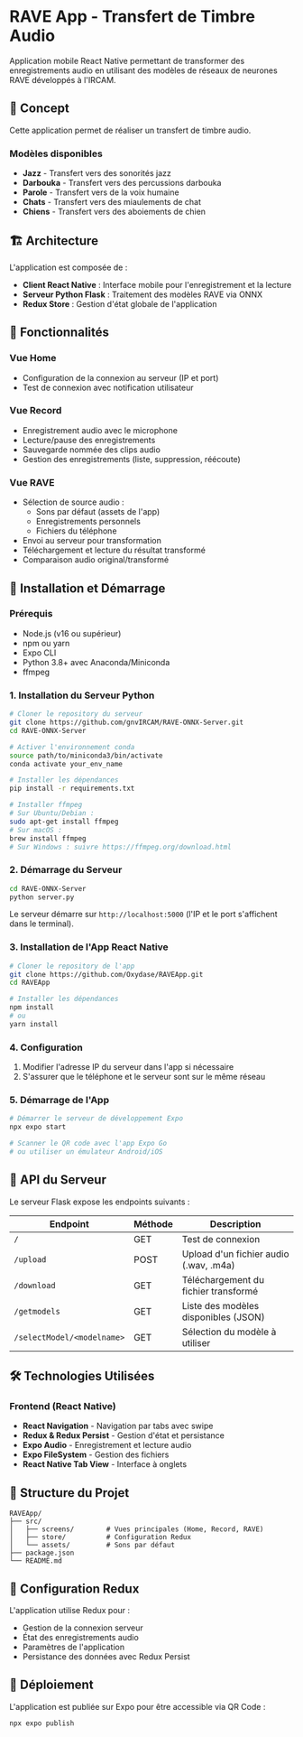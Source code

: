 # RAVE App - Transfert de Timbre Audio

Application mobile React Native permettant de transformer des enregistrements audio en utilisant des modèles de réseaux de neurones RAVE  développés à l'IRCAM.

## 🎯 Concept

Cette application permet de réaliser un transfert de timbre audio.

### Modèles disponibles
- **Jazz** - Transfert vers des sonorités jazz
- **Darbouka** - Transfert vers des percussions darbouka
- **Parole** - Transfert vers de la voix humaine
- **Chats** - Transfert vers des miaulements de chat
- **Chiens** - Transfert vers des aboiements de chien

## 🏗️ Architecture

L'application est composée de :
- **Client React Native** : Interface mobile pour l'enregistrement et la lecture
- **Serveur Python Flask** : Traitement des modèles RAVE via ONNX
- **Redux Store** : Gestion d'état globale de l'application

## 📱 Fonctionnalités

### Vue Home
- Configuration de la connexion au serveur (IP et port)
- Test de connexion avec notification utilisateur

### Vue Record
- Enregistrement audio avec le microphone
- Lecture/pause des enregistrements
- Sauvegarde nommée des clips audio
- Gestion des enregistrements (liste, suppression, réécoute)

### Vue RAVE
- Sélection de source audio :
  - Sons par défaut (assets de l'app)
  - Enregistrements personnels
  - Fichiers du téléphone
- Envoi au serveur pour transformation
- Téléchargement et lecture du résultat transformé
- Comparaison audio original/transformé

## 🚀 Installation et Démarrage

### Prérequis
- Node.js (v16 ou supérieur)
- npm ou yarn
- Expo CLI
- Python 3.8+ avec Anaconda/Miniconda
- ffmpeg

### 1. Installation du Serveur Python

```bash
# Cloner le repository du serveur
git clone https://github.com/gnvIRCAM/RAVE-ONNX-Server.git
cd RAVE-ONNX-Server

# Activer l'environnement conda
source path/to/miniconda3/bin/activate
conda activate your_env_name

# Installer les dépendances
pip install -r requirements.txt

# Installer ffmpeg
# Sur Ubuntu/Debian :
sudo apt-get install ffmpeg
# Sur macOS :
brew install ffmpeg
# Sur Windows : suivre https://ffmpeg.org/download.html
```

### 2. Démarrage du Serveur

```bash
cd RAVE-ONNX-Server
python server.py
```

Le serveur démarre sur `http://localhost:5000` (l'IP et le port s'affichent dans le terminal).

### 3. Installation de l'App React Native

```bash
# Cloner le repository de l'app
git clone https://github.com/Oxydase/RAVEApp.git
cd RAVEApp

# Installer les dépendances
npm install
# ou
yarn install
```

### 4. Configuration

1. Modifier l'adresse IP du serveur dans l'app si nécessaire
2. S'assurer que le téléphone et le serveur sont sur le même réseau

### 5. Démarrage de l'App

```bash
# Démarrer le serveur de développement Expo
npx expo start

# Scanner le QR code avec l'app Expo Go
# ou utiliser un émulateur Android/iOS
```

## 📡 API du Serveur

Le serveur Flask expose les endpoints suivants :

| Endpoint | Méthode | Description |
|----------|---------|-------------|
| `/` | GET | Test de connexion |
| `/upload` | POST | Upload d'un fichier audio (.wav, .m4a) |
| `/download` | GET | Téléchargement du fichier transformé |
| `/getmodels` | GET | Liste des modèles disponibles (JSON) |
| `/selectModel/<modelname>` | GET | Sélection du modèle à utiliser |

## 🛠️ Technologies Utilisées

### Frontend (React Native)
- **React Navigation** - Navigation par tabs avec swipe
- **Redux & Redux Persist** - Gestion d'état et persistance
- **Expo Audio** - Enregistrement et lecture audio
- **Expo FileSystem** - Gestion des fichiers
- **React Native Tab View** - Interface à onglets



## 📁 Structure du Projet

```
RAVEApp/
├── src/
│   ├── screens/        # Vues principales (Home, Record, RAVE)
│   ├── store/          # Configuration Redux
│   └── assets/         # Sons par défaut
├── package.json
└── README.md
```

## 🔧 Configuration Redux

L'application utilise Redux pour :
- Gestion de la connexion serveur
- État des enregistrements audio
- Paramètres de l'application
- Persistance des données avec Redux Persist

## 🚢 Déploiement

L'application est publiée sur Expo pour être accessible via QR Code :

```bash
npx expo publish
```